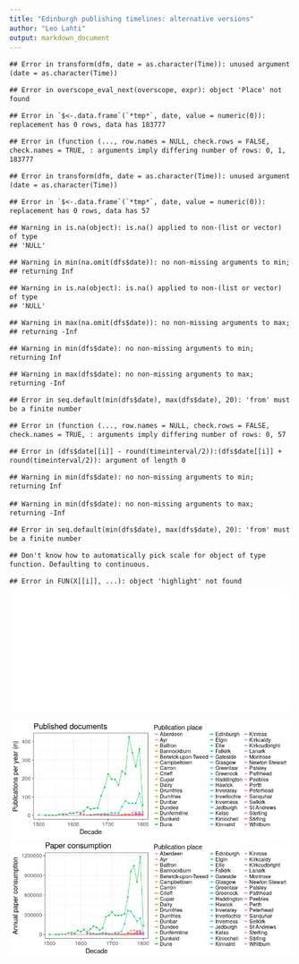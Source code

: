 ```yaml
---
title: "Edinburgh publishing timelines: alternative versions"
author: "Leo Lahti"
output: markdown_document
---
```








```
## Error in transform(dfm, date = as.character(Time)): unused argument (date = as.character(Time))
```

```
## Error in overscope_eval_next(overscope, expr): object 'Place' not found
```

```
## Error in `$<-.data.frame`(`*tmp*`, date, value = numeric(0)): replacement has 0 rows, data has 183777
```

```
## Error in (function (..., row.names = NULL, check.rows = FALSE, check.names = TRUE, : arguments imply differing number of rows: 0, 1, 183777
```

```
## Error in transform(dfm, date = as.character(Time)): unused argument (date = as.character(Time))
```

```
## Error in `$<-.data.frame`(`*tmp*`, date, value = numeric(0)): replacement has 0 rows, data has 57
```

```
## Warning in is.na(object): is.na() applied to non-(list or vector) of type
## 'NULL'
```

```
## Warning in min(na.omit(dfs$date)): no non-missing arguments to min;
## returning Inf
```

```
## Warning in is.na(object): is.na() applied to non-(list or vector) of type
## 'NULL'
```

```
## Warning in max(na.omit(dfs$date)): no non-missing arguments to max;
## returning -Inf
```

```
## Warning in min(dfs$date): no non-missing arguments to min; returning Inf
```

```
## Warning in max(dfs$date): no non-missing arguments to max; returning -Inf
```

```
## Error in seq.default(min(dfs$date), max(dfs$date), 20): 'from' must be a finite number
```

```
## Error in (function (..., row.names = NULL, check.rows = FALSE, check.names = TRUE, : arguments imply differing number of rows: 0, 57
```

```
## Error in (dfs$date[[i]] - round(timeinterval/2)):(dfs$date[[i]] + round(timeinterval/2)): argument of length 0
```

```
## Warning in min(dfs$date): no non-missing arguments to min; returning Inf

## Warning in min(dfs$date): no non-missing arguments to max; returning -Inf
```

```
## Error in seq.default(min(dfs$date), max(dfs$date), 20): 'from' must be a finite number
```

```
## Don't know how to automatically pick scale for object of type function. Defaulting to continuous.
```

```
## Error in FUN(X[[i]], ...): object 'highlight' not found
```

![plot of chunk EdinburghPubs](figure/EdinburghPubs-1.png)



![plot of chunk Edinburgh2](figure/Edinburgh2-1.png)![plot of chunk Edinburgh2](figure/Edinburgh2-2.png)
